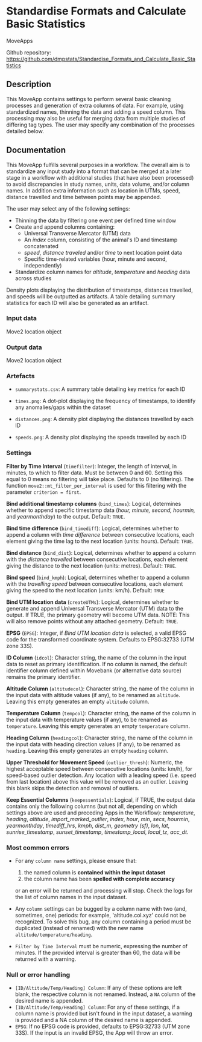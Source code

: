 # Standardise Formats and Calculate Basic Statistics

MoveApps

Github repository:
<https://github.com/dmpstats/Standardise_Formats_and_Calculate_Basic_Statistics>


## Description

This MoveApp contains settings to perform several basic cleaning processes and generation of extra columns of data. For example, using standardized names, thinning the data and adding a speed column. This processing may also be useful for merging data from multiple studies of differing tag types. The user may specify any combination of the processes detailed below.

## Documentation

This MoveApp fulfills several purposes in a workflow. The overall aim is to standardize any input study into a format that can be merged at a later stage in a workflow with additional studies (that have also been processed) to avoid discrepancies in study names, units, data volume, and/or column names. In addition extra information such as location in UTMs, speed, distance travelled and time between points may be appended.

The user may select any of the following settings:

-   Thinning the data by filtering one event per defined time window
-   Create and append columns containing: 
      - Universal Transverse Mercator (UTM) data
      - An *index* column, consisting of the animal's ID and timestamp concatenated
      - *speed*, *distance traveled* and/or *time* to next location point data
      - Specific time-related variables (hour, minute and second, independently)
-   Standardize column names for *altitude*, *temperature* and *heading* data across studies

Density plots displaying the distribution of timestamps, distances travelled, and speeds will be outputted as artifacts. A table detailing summary statistics for each ID will also be generated as an artifact.

### Input data

Move2 location object

### Output data

Move2 location object

### Artefacts

-   `summarystats.csv`: A summary table detailing key metrics for each ID

-   `times.png`: A dot-plot displaying the frequency of timestamps, to identify any anomalies/gaps within the dataset

-   `distances.png`: A density plot displaying the distances travelled by each ID

-   `speeds.png`: A density plot displaying the speeds travelled by each ID

### Settings

**Filter by Time Interval** (`timefilter`): Integer, the length of interval, in minutes, to which to filter data. Must be between 0 and 60. Setting this equal to 0 means no filtering will take place. Defaults to 0 (no filtering). The function `move2::mt_filter_per_interval` is used for this filtering with the parameter `criterion = first`.

**Bind additional timestamp columns** (`bind_times`): Logical, determines whether to append specific timestamp data (*hour,* *minute,* *second,* *hourmin,* and *yearmonthday*) to the output. Default: `TRUE`.

**Bind time difference** (`bind_timediff`): Logical, determines whether to append a column with *time difference* between consecutive locations, each element giving the time lag to the next location (units: hours). Default: `TRUE`.

**Bind distance** (`bind_dist`): Logical, determines whether to append a column with the *distance travelled* between consecutive locations, each element giving the distance to the next location (units: metres). Default: `TRUE`.

**Bind speed** (`bind_kmph`): Logical, determines whether to append a column with the *travelling speed* between consecutive locations, each element giving the speed to the next location (units: km/h). Default: `TRUE`

**Bind UTM location data** (`createUTMs`): Logical, determines whether to generate and append Universal Transverse Mercator (UTM) data to the output. If TRUE, the primary geometry will become UTM data. NOTE: This will also remove points without any attached geometry. Default: `TRUE`.

**EPSG** (`EPSG`): Integer, if *Bind UTM location data* is selected, a valid EPSG code for the transformed coordinate system. Defaults to EPSG:32733 (UTM zone 33S).

**ID Column** (`idcol`): Character string, the name of the column in the input data to reset as primary identification. If no column is named, the default identifier column defined within Movebank (or alternative data source) remains the primary identifier.

**Altitude Column** (`altitudecol`): Character string, the name of the column in the input data with altitude values (if any), to be renamed as `altitude`. Leaving this empty generates an empty `altitude` column. 

**Temperature Column** (`tempcol`): Character string, the name of the column in the input data with temperature values (if any), to be renamed as `temperature`. Leaving this empty generates an empty `temperature` column. 

**Heading Column** (`headingcol`): Character string, the name of the column in the input data with heading direction values (if any), to be renamed as `heading`. Leaving this empty generates an empty `heading` column. 

**Upper Threshold for Movement Speed** (`outlier_thresh`): Numeric, the highest acceptable speed between consecutive locations (units: km/h), for speed-based outlier detection. Any location with a leading speed (i.e. speed from last location) above this value will be removed as an outlier. Leaving this blank skips the detection and removal of outliers.

**Keep Essential Columns** (`keepessentials`): Logical, if TRUE, the output data contains only the following columns (but not all, depending on which settings above are used and preceding Apps in the Workflow): *temperature*, *heading*, *altitude*, *import_marked_outlier*, *index*, *hour*, *min*, *secs*, *hourmin*, *yearmonthday*, *timediff_hrs*, *kmph*, *dist_m*, *geometry (sf)*, *lon*, *lat*, *sunrise_timestamp*, *sunset_timestamp*, *timestamp_local*, *local_tz*, *acc_dt*.



### Most common errors

-   For any `column name` settings, please ensure that:

    1.  the named column is **contained within the input dataset**
    2.  the column name has been **spelled with complete accuracy**

    or an error will be returned and processing will stop. Check the logs for the list of column names in the input dataset.

-   Any `column` settings can be bugged by a column name with two (and, sometimes, one) periods: for example, 'altitude.col.xyz' could not be recognized. To solve this bug, any column containing a period must be duplicated (instead of renamed) with the new name `altitude/temperature/heading`.

-   `Filter by Time Interval` must be numeric, expressing the number of minutes. If the provided interval is greater than 60, the data will be returned with a warning.

### Null or error handling

-   `[ID/Altitude/Temp/Heading] Column`: If any of these options are left blank, the respective column is not renamed. Instead, a `NA` column of the desired name is appended.
-   `[ID/Altitude/Temp/Heading] Column`: For any of these settings, if a column name is provided but isn't found in the input dataset, a warning is provided and a NA column of the desired name is appended.
-   `EPSG`: If no EPSG code is provided, defaults to EPSG:32733 (UTM zone 33S). If the input is an invalid EPSG, the App will throw an error.
